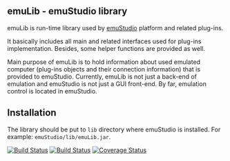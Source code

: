 emuLib - emuStudio library
--------------------------

emuLib is run-time library used by [emuStudio](http://github.com/vbmacher/emuStudio) platform and related plug-ins.

It basically includes all main and related interfaces used for plug-ins implementation. Besides, some helper functions
are provided as well.

Main purpose of emuLib is to hold information about used emulated computer (plug-ins objects and their connection
information) that is provided to emuStudio. Currently, emuLib is not just a back-end of emulation and emuStudio is not
just a GUI front-end. By far, emulation control is located in emuStudio.


Installation
------------

The library should be put to `lib` directory where emuStudio is installed.
For example: `emuStudio/lib/emuLib.jar`.

[![Build Status](https://travis-ci.org/vbmacher/emuLib.png)](https://travis-ci.org/vbmacher/emuLib) [![Build Status](https://travis-ci.org/vbmacher/emuLib.png)](https://travis-ci.org/vbmacher/emuLib)
[![Coverage Status](https://coveralls.io/repos/vbmacher/emuLib/badge.png?branch=branch-9_0)](https://coveralls.io/r/vbmacher/emuLib)

